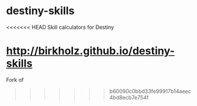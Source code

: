 destiny-skills
==============

<<<<<<< HEAD
Skill calculators for Destiny

http://birkholz.github.io/destiny-skills
=======
Fork of 
>>>>>>> b60090c0bbd33fe99917b14aeec4bd8ecb7e754f
